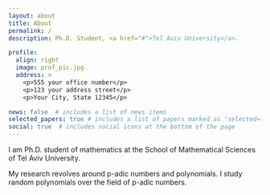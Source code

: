 ```yaml
---
layout: about
title: About
permalink: /
description: Ph.D. Student, <a href="#">Tel Aviv University</a>.

profile:
  align: right
  image: prof_pic.jpg
  address: >
    <p>555 your office number</p>
    <p>123 your address street</p>
    <p>Your City, State 12345</p>

news: false  # includes a list of news items
selected_papers: true # includes a list of papers marked as "selected={true}"
social: true  # includes social icons at the bottom of the page
---
```


I am Ph.D. student of mathematics at the School of Mathematical Sciences of Tel Aviv University.

My research revolves around p-adic numbers and polynomials.
I study random polynomials over the field of p-adic numbers.
